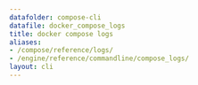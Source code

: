 ```yaml
---
datafolder: compose-cli
datafile: docker_compose_logs
title: docker compose logs
aliases:
- /compose/reference/logs/
- /engine/reference/commandline/compose_logs/
layout: cli
---
```


<!--
Sorry, but the contents of this page are automatically generated from
Docker's source code. If you want to suggest a change to the text that appears
here, you'll need to find the string by searching this repo:
https://github.com/docker/compose
-->
